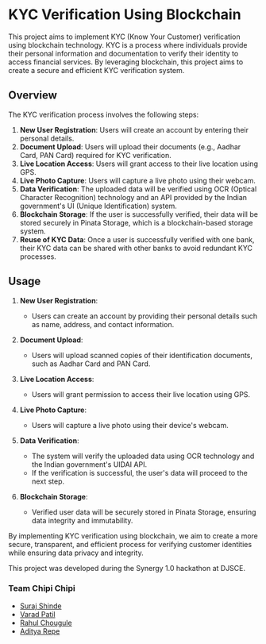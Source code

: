# KYC Verification Using Blockchain

This project aims to implement KYC (Know Your Customer) verification using blockchain technology. KYC is a process where individuals provide their personal information and documentation to verify their identity to access financial services. By leveraging blockchain, this project aims to create a secure and efficient KYC verification system.

## Overview

The KYC verification process involves the following steps:

1. **New User Registration**: Users will create an account by entering their personal details.
2. **Document Upload**: Users will upload their documents (e.g., Aadhar Card, PAN Card) required for KYC verification.
3. **Live Location Access**: Users will grant access to their live location using GPS.
4. **Live Photo Capture**: Users will capture a live photo using their webcam.
5. **Data Verification**: The uploaded data will be verified using OCR (Optical Character Recognition) technology and an API provided by the Indian government's UI (Unique Identification) system.
6. **Blockchain Storage**: If the user is successfully verified, their data will be stored securely in Pinata Storage, which is a blockchain-based storage system.
7. **Reuse of KYC Data**: Once a user is successfully verified with one bank, their KYC data can be shared with other banks to avoid redundant KYC processes.

## Usage

1. **New User Registration**:
    - Users can create an account by providing their personal details such as name, address, and contact information.

2. **Document Upload**:
    - Users will upload scanned copies of their identification documents, such as Aadhar Card and PAN Card.

3. **Live Location Access**:
    - Users will grant permission to access their live location using GPS.

4. **Live Photo Capture**:
    - Users will capture a live photo using their device's webcam.

5. **Data Verification**:
    - The system will verify the uploaded data using OCR technology and the Indian government's UIDAI API.
    - If the verification is successful, the user's data will proceed to the next step.

6. **Blockchain Storage**:
    - Verified user data will be securely stored in Pinata Storage, ensuring data integrity and immutability.


By implementing KYC verification using blockchain, we aim to create a more secure, transparent, and efficient process for verifying customer identities while ensuring data privacy and integrity.


This project was developed during the Synergy 1.0 hackathon at DJSCE.

### Team Chipi Chipi
- [Suraj Shinde](https://github.com/Suraj3240)
- [Varad Patil](https://github.com/Varad2501)
- [Rahul Chougule](https://github.com/rahul15rc)
- [Aditya Repe](https://github.com/AdityaRepe)
